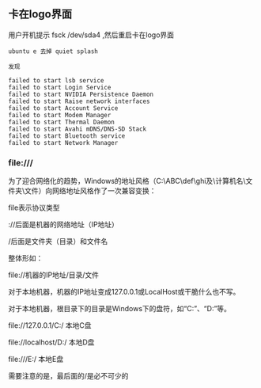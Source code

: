 ## 卡在logo界面

用户开机提示 fsck /dev/sda4 ,然后重启卡在logo界面

```
ubuntu e 去掉 quiet splash

发现

failed to start lsb service
failed to start Login Service
failed to start NVIDIA Persistence Daemon
failed to start Raise network interfaces
failed to start Account Service
failed to start Modem Manager
failed to start Thermal Daemon
failed to start Avahi mDNS/DNS-SD Stack
failed to start Bluetooth service
failed to start Network Manager
```



### file:///

为了迎合网络化的趋势，Windows的地址风格（C:\ABC\def\ghi及\\计算机名\文件夹\文件）向网络地址风格作了一次兼容变换：

file表示协议类型

://后面是机器的网络地址（IP地址）

/后面是文件夹（目录）和文件名

整体形如：

file://机器的IP地址/目录/文件

对于本地机器，机器的IP地址变成127.0.0.1或LocalHost或干脆什么也不写。

对于本地机器，根目录下的目录是Windows下的盘符，如“C:”、“D:”等。

file://127.0.0.1/C:/     本地C盘

file://localhost/D:/     本地D盘

file:///E:/              本地E盘

需要注意的是，最后面的/是必不可少的
